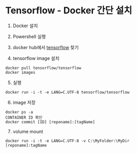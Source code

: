# Tensorflow - Docker 간단 설치

1. Docker 설치

2. Powershell 실행

3. docker hub에서 [tensorflow](https://hub.docker.com/r/tensorflow/tensorflow/) 찾기

4. tensorflow image 설치

```
docker pull tensorflow/tensorflow
docker images
```

5. 실행

```
docker run -i -t -e LANG=C.UTF-8 tensorflow/tensorflow
```

6. image 저장
```
docker ps -a
CONTAINER ID 확인 
docker commit [ID] [reponame]:[tagName]
```

7. volume mount

```
docker run -i -t -e LANG=C.UTF-8 -v C:\MyFolder:\MyDir [reponame]:tagName
```